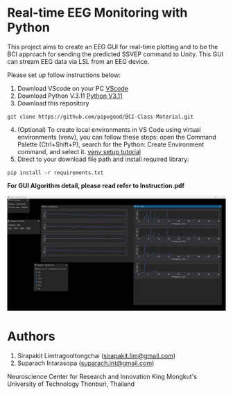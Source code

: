 # Real-time EEG Monitoring with Python

This project aims to create an EEG GUI for real-time plotting and to be the BCI approach for sending the predicted SSVEP command to Unity.
This GUI can stream EEG data via LSL from an EEG device.

Please set up follow instructions below:

1. Download VScode on your PC [VScode](https://code.visualstudio.com/download)
2. Download Python V.3.11 [Python V3.11](https://www.python.org/downloads/release/python-3110/)
3. Download this repository
```
git clone https://github.com/pipogood/BCI-Class-Material.git
```
4. (Optional) To create local environments in VS Code using virtual environments (venv), you can follow these steps: open the Command Palette (Ctrl+Shift+P), search for the Python: Create Environment command, and select it.
[venv setup tutorial](https://code.visualstudio.com/docs/python/environments)
5. Direct to your download file path and install required library:
```
pip install -r requirements.txt
```

**For GUI Algorithm detail, please read refer to Instruction.pdf**   

![Project Screenshot](Screenshot.png)

# Authors
1. Sirapakit Limtragooltongchai (sirapakit.lim@gmail.com)
2. Suparach Intarasopa (suparach.int@gmail.com)
   
Neuroscience Center for Research and Innovation
King Mongkut's University of Technology Thonburi, Thailand
